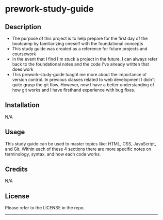 # prework-study-guide

## Description


- The purpose of this project is to help prepare for the first day of the bootcamp by familiarizing oneself with the foundational concepts
- This study guide was created as a reference for future projects and coursework
- In the event that I find I'm stuck a project in the future, I can always refer back to the foundational notes and the code I've already written that does work
- This prework-study-guide tuaght me more about the importance of version control. In previous classes related to web development I didn't quite grasp the git flow. However, now I have a better understanding of how git works and I have firsthand experience with bug fixes.


## Installation

N/A

## Usage

This study guide can be used to master topics like: HTML, CSS, JavaScript, and Git. Within each of these 4 sections there are more specific notes on terminology, syntax, and how each code works.


## Credits

N/A

## License

Please refer to the LICENSE in the repo.

---

